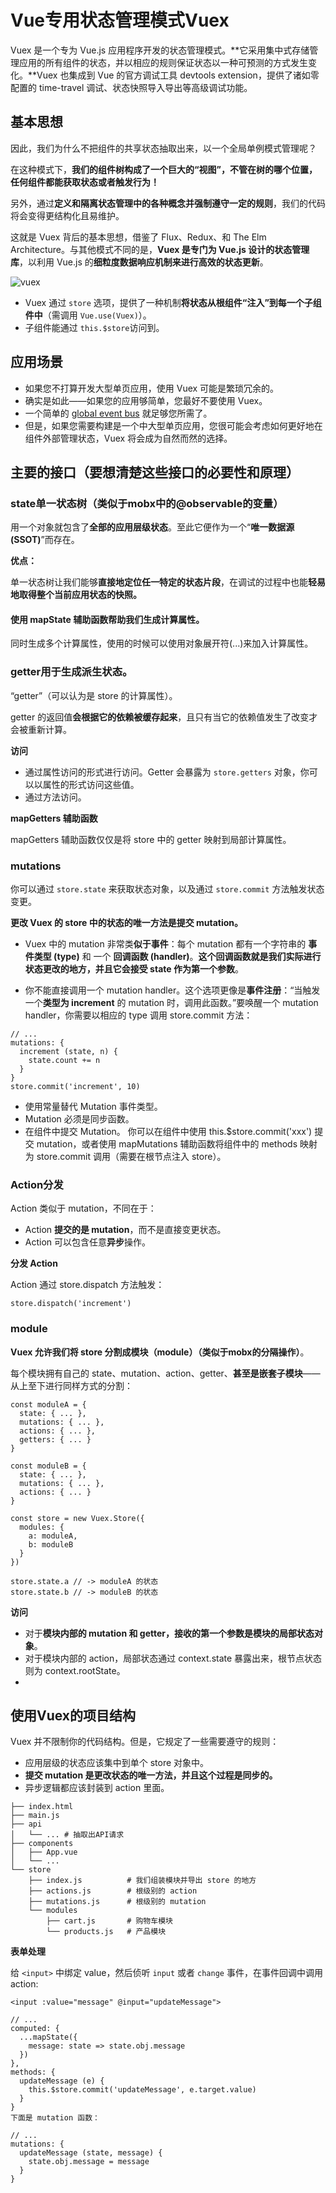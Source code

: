 
# Vue专用状态管理模式Vuex
Vuex 是一个专为 Vue.js 应用程序开发的状态管理模式。**它采用集中式存储管理应用的所有组件的状态，并以相应的规则保证状态以一种可预测的方式发生变化。**Vuex 也集成到 Vue 的官方调试工具 devtools extension，提供了诸如零配置的 time-travel 调试、状态快照导入导出等高级调试功能。

## 基本思想

因此，我们为什么不把组件的共享状态抽取出来，以一个全局单例模式管理呢？

在这种模式下，**我们的组件树构成了一个巨大的“视图”，不管在树的哪个位置，任何组件都能获取状态或者触发行为！**

另外，通过**定义和隔离状态管理中的各种概念并强制遵守一定的规则**，我们的代码将会变得更结构化且易维护。

这就是 Vuex 背后的基本思想，借鉴了 Flux、Redux、和 The Elm Architecture。与其他模式不同的是，**Vuex 是专门为 Vue.js 设计的状态管理库**，以利用 Vue.js 的**细粒度数据响应机制来进行高效的状态更新**。

![vuex](D:\learn-space\blog\10.各种库与框架的设计思想和工作原理\Vue\Vuex相关\vuex.png)

- Vuex 通过 `store` 选项，提供了一种机制**将状态从根组件“注入”到每一个子组件中**（需调用 `Vue.use(Vuex)`）。
- 子组件能通过 `this.$store`访问到。

## 应用场景

- 如果您不打算开发大型单页应用，使用 Vuex 可能是繁琐冗余的。
- 确实是如此——如果您的应用够简单，您最好不要使用 Vuex。
- 一个简单的 [global event bus](https://cn.vuejs.org/v2/guide/components.html#非父子组件通信) 就足够您所需了。
- 但是，如果您需要构建是一个中大型单页应用，您很可能会考虑如何更好地在组件外部管理状态，Vuex 将会成为自然而然的选择。



## 主要的接口（要想清楚这些接口的必要性和原理）

### state单一状态树（类似于mobx中的@observable的变量）

用一个对象就包含了**全部的应用层级状态**。至此它便作为一个“**唯一数据源 (SSOT)**”而存在。

**优点：**

单一状态树让我们能够**直接地定位任一特定的状态片段**，在调试的过程中也能**轻易地取得整个当前应用状态的快照。**

#### 使用 mapState 辅助函数帮助我们生成计算属性。

同时生成多个计算属性，使用的时候可以使用对象展开符(...)来加入计算属性。

### getter用于生成派生状态。

“getter”（可以认为是 store 的计算属性）。

getter 的返回值**会根据它的依赖被缓存起来**，且只有当它的依赖值发生了改变才会被重新计算。

**访问**

- 通过属性访问的形式进行访问。Getter 会暴露为 `store.getters` 对象，你可以以属性的形式访问这些值。
- 通过方法访问。

**mapGetters 辅助函数**

mapGetters 辅助函数仅仅是将 store 中的 getter 映射到局部计算属性。

### mutations

你可以通过 `store.state` 来获取状态对象，以及通过 `store.commit` 方法触发状态变更。

**更改 Vuex 的 store 中的状态的唯一方法是提交 mutation。**

- Vuex 中的 mutation 非常类**似于事件**：每个 mutation 都有一个字符串的 **事件类型 (type)** 和 一个 **回调函数 (handler)**。**这个回调函数就是我们实际进行状态更改的地方，并且它会接受 state 作为第一个参数**。


- 你不能直接调用一个 mutation handler。这个选项更像是**事件注册**：“当触发一个**类型为 increment** 的 mutation 时，调用此函数。”要唤醒一个 mutation handler，你需要以相应的 type 调用 store.commit 方法：

```
// ...
mutations: {
  increment (state, n) {
    state.count += n
  }
}
store.commit('increment', 10)
```

- 使用常量替代 Mutation 事件类型。
- Mutation 必须是同步函数。
- 在组件中提交 Mutation。
  你可以在组件中使用 this.$store.commit('xxx') 提交 mutation，或者使用 mapMutations 辅助函数将组件中的 methods 映射为 store.commit 调用（需要在根节点注入 store）。

### Action分发

Action 类似于 mutation，不同在于：

- Action **提交的是 mutation**，而不是直接变更状态。
- Action 可以包含任意**异步**操作。

**分发 Action**

Action 通过 store.dispatch 方法触发：

```store.dispatch('increment')
store.dispatch('increment')
```



### module

**Vuex 允许我们将 store 分割成模块（module）（类似于mobx的分隔操作）**。

每个模块拥有自己的 state、mutation、action、getter、**甚至是嵌套子模块**——从上至下进行同样方式的分割：

```
const moduleA = {
  state: { ... },
  mutations: { ... },
  actions: { ... },
  getters: { ... }
}

const moduleB = {
  state: { ... },
  mutations: { ... },
  actions: { ... }
}

const store = new Vuex.Store({
  modules: {
    a: moduleA,
    b: moduleB
  }
})

store.state.a // -> moduleA 的状态
store.state.b // -> moduleB 的状态
```

**访问**

- 对于**模块内部的 mutation 和 getter，接收的第一个参数是模块的局部状态对象**。
- 对于模块内部的 action，局部状态通过 context.state 暴露出来，根节点状态则为 context.rootState。
- ​

## 使用Vuex的项目结构

Vuex 并不限制你的代码结构。但是，它规定了一些需要遵守的规则：

- 应用层级的状态应该集中到单个 store 对象中。
- **提交 mutation 是更改状态的唯一方法，并且这个过程是同步的。**
- 异步逻辑都应该封装到 action 里面。

```
├── index.html
├── main.js
├── api
│   └── ... # 抽取出API请求
├── components
│   ├── App.vue
│   └── ...
└── store
    ├── index.js          # 我们组装模块并导出 store 的地方
    ├── actions.js        # 根级别的 action
    ├── mutations.js      # 根级别的 mutation
    └── modules
        ├── cart.js       # 购物车模块
        └── products.js   # 产品模块
```

**表单处理**

给 `<input>` 中绑定 value，然后侦听 `input` 或者 `change` 事件，在事件回调中调用 action:

```
<input :value="message" @input="updateMessage">

// ...
computed: {
  ...mapState({
    message: state => state.obj.message
  })
},
methods: {
  updateMessage (e) {
    this.$store.commit('updateMessage', e.target.value)
  }
}
下面是 mutation 函数：

// ...
mutations: {
  updateMessage (state, message) {
    state.obj.message = message
  }
}
```
